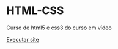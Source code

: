 # HTML-CSS
 Curso de html5 e css3 do curso em vídeo

<a href="https://adryalves.github.io/HTML-CSS/Exercicios/d10/dandroid.html">Executar site</a>